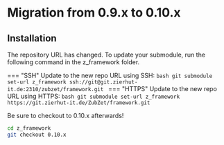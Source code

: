 # Migration from 0.9.x to 0.10.x

## Installation
The repository URL has changed. To update your submodule, run the following command in the z_framework folder.

=== "SSH"
    Update to the new repo URL using SSH:
    ```bash
    git submodule set-url z_framework ssh://git@git.zierhut-it.de:2310/zubzet/framework.git
    ```
=== "HTTPS"
    Update to the new repo URL using HTTPS:
    ```bash
    git submodule set-url z_framework https://git.zierhut-it.de/ZubZet/framework.git
    ```

Be sure to checkout to 0.10.x afterwards!
```bash 
cd z_framework
git checkout 0.10.x
```